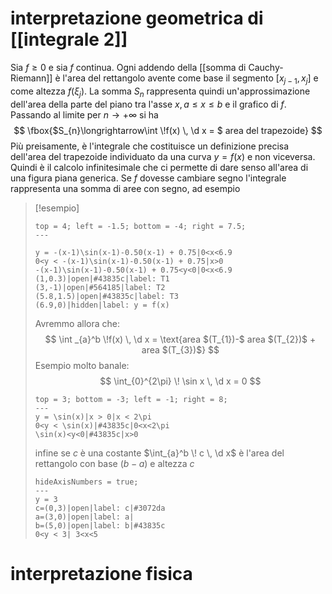 # interpretazione geometrica di [[integrale 2]]

Sia $f\geq 0$ e sia $f$ continua. Ogni addendo della [[somma di Cauchy-Riemann]] è l'area del rettangolo avente come base il segmento $[x_{j-1},x_{j}]$ e come altezza $f(\xi_{j})$. La somma $S_{n}$ rappresenta quindi un'approssimazione dell'area della parte del piano tra l'asse $x,a\leq x \leq b$ e il grafico di $f$.
Passando al limite per $n \to +\infty$ si ha
$$
\fbox{$S_{n}\longrightarrow\int  \!f(x) \, \d x = $ area del trapezoide}
$$
Più preisamente, è l'integrale che costituisce un definizione precisa dell'area del trapezoide individuato da una curva $y = f(x)$ e non viceversa. Quindi è il calcolo infinitesimale che ci permette di dare senso all'area di una figura piana generica. Se $f$ dovesse cambiare segno l'integrale rappresenta una somma di aree con segno, ad esempio

>[!esempio]
>```desmos-graph
>top = 4; left = -1.5; bottom = -4; right = 7.5;
>---
>
>y = -(x-1)\sin(x-1)-0.50(x-1) + 0.75|0<x<6.9
>0<y < -(x-1)\sin(x-1)-0.50(x-1) + 0.75|x>0
>-(x-1)\sin(x-1)-0.50(x-1) + 0.75<y<0|0<x<6.9
>(1,0.3)|open|#43835c|label: T1
>(3,-1)|open|#564185|label: T2
>(5.8,1.5)|open|#43835c|label: T3
>(6.9,0)|hidden|label: y = f(x)
>```
>Avremmo allora che:
>$$
>\int _{a}^b \!f(x) \, \d x = \text{area $(T_{1})-$ area $(T_{2})$ + area $(T_{3})$} 
>$$
>Esempio molto banale:
>$$
>\int_{0}^{2\pi}  \! \sin x \, \d x = 0
>$$
>```desmos-graph
>top = 3; bottom = -3; left = -1; right = 8;  
>---
>y = \sin(x)|x > 0|x < 2\pi
>0<y < \sin(x)|#43835c|0<x<2\pi
>\sin(x)<y<0|#43835c|x>0
>```
>
>infine se $c$ è una costante $\int_{a}^b  \! c \, \d x$ è l'area del rettangolo con base $(b-a)$ e altezza $c$
>```desmos-graph
>hideAxisNumbers = true;
>---
>y = 3
>c=(0,3)|open|label: c|#3072da
>a=(3,0)|open|label: a|
>b=(5,0)|open|label: b|#43835c
>0<y < 3| 3<x<5
>```

# interpretazione fisica
